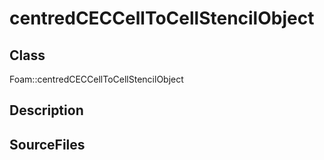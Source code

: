 # centredCECCellToCellStencilObject 
## Class
Foam::centredCECCellToCellStencilObject

## Description

## SourceFiles

